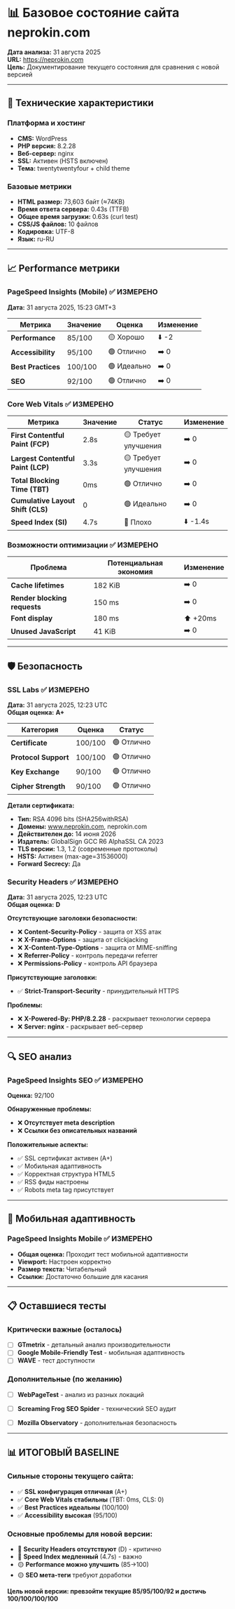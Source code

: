 # 📊 Базовое состояние сайта neprokin.com

**Дата анализа:** 31 августа 2025  
**URL:** https://neprokin.com  
**Цель:** Документирование текущего состояния для сравнения с новой версией

---

## 🔧 Технические характеристики

### Платформа и хостинг
- **CMS:** WordPress
- **PHP версия:** 8.2.28
- **Веб-сервер:** nginx
- **SSL:** Активен (HSTS включен)
- **Тема:** twentytwentyfour + child theme

### Базовые метрики
- **HTML размер:** 73,603 байт (≈74KB)
- **Время ответа сервера:** 0.43s (TTFB)
- **Общее время загрузки:** 0.63s (curl test)
- **CSS/JS файлов:** 10 файлов
- **Кодировка:** UTF-8
- **Язык:** ru-RU

---

## 📈 Performance метрики

### PageSpeed Insights (Mobile) ✅ ИЗМЕРЕНО
**Дата:** 31 августа 2025, 15:23 GMT+3

| Метрика | Значение | Оценка | Изменение |
|---------|----------|---------|-----------|
| **Performance** | 85/100 | 🟡 Хорошо | ⬇️ -2 |
| **Accessibility** | 95/100 | 🟢 Отлично | ➡️ 0 |
| **Best Practices** | 100/100 | 🟢 Идеально | ➡️ 0 |
| **SEO** | 92/100 | 🟢 Отлично | ➡️ 0 |

### Core Web Vitals ✅ ИЗМЕРЕНО
| Метрика | Значение | Статус | Изменение |
|---------|----------|--------|-----------|
| **First Contentful Paint (FCP)** | 2.8s | 🟡 Требует улучшения | ➡️ 0 |
| **Largest Contentful Paint (LCP)** | 3.3s | 🟡 Требует улучшения | ➡️ 0 |
| **Total Blocking Time (TBT)** | 0ms | 🟢 Отлично | ➡️ 0 |
| **Cumulative Layout Shift (CLS)** | 0 | 🟢 Идеально | ➡️ 0 |
| **Speed Index (SI)** | 4.7s | 🔴 Плохо | ⬇️ -1.4s |

### Возможности оптимизации ✅ ИЗМЕРЕНО
| Проблема | Потенциальная экономия | Изменение |
|----------|----------------------|-----------|
| **Cache lifetimes** | 182 KiB | ➡️ 0 |
| **Render blocking requests** | 150 ms | ➡️ 0 |
| **Font display** | 180 ms | ⬆️ +20ms |
| **Unused JavaScript** | 41 KiB | ➡️ 0 |

---

## 🛡️ Безопасность

### SSL Labs ✅ ИЗМЕРЕНО
**Дата:** 31 августа 2025, 12:23 UTC  
**Общая оценка:** **A+**

| Категория | Оценка | Статус |
|-----------|--------|--------|
| **Certificate** | 100/100 | 🟢 Отлично |
| **Protocol Support** | 100/100 | 🟢 Отлично |
| **Key Exchange** | 90/100 | 🟢 Отлично |
| **Cipher Strength** | 90/100 | 🟢 Отлично |

**Детали сертификата:**
- **Тип:** RSA 4096 bits (SHA256withRSA)
- **Домены:** www.neprokin.com, neprokin.com
- **Действителен до:** 14 июня 2026
- **Издатель:** GlobalSign GCC R6 AlphaSSL CA 2023
- **TLS версии:** 1.3, 1.2 (современные протоколы)
- **HSTS:** Активен (max-age=31536000)
- **Forward Secrecy:** Да

### Security Headers ✅ ИЗМЕРЕНО
**Дата:** 31 августа 2025, 12:23 UTC  
**Общая оценка:** **D**

**Отсутствующие заголовки безопасности:**
- ❌ **Content-Security-Policy** - защита от XSS атак
- ❌ **X-Frame-Options** - защита от clickjacking
- ❌ **X-Content-Type-Options** - защита от MIME-sniffing
- ❌ **Referrer-Policy** - контроль передачи referrer
- ❌ **Permissions-Policy** - контроль API браузера

**Присутствующие заголовки:**
- ✅ **Strict-Transport-Security** - принудительный HTTPS

**Проблемы:**
- ❌ **X-Powered-By: PHP/8.2.28** - раскрывает технологии сервера
- ❌ **Server: nginx** - раскрывает веб-сервер

---

## 🔍 SEO анализ

### PageSpeed Insights SEO ✅ ИЗМЕРЕНО
**Оценка:** 92/100

**Обнаруженные проблемы:**
- ❌ **Отсутствует meta description**
- ❌ **Ссылки без описательных названий**

**Положительные аспекты:**
- ✅ SSL сертификат активен (A+)
- ✅ Мобильная адаптивность
- ✅ Корректная структура HTML5
- ✅ RSS фиды настроены
- ✅ Robots meta tag присутствует

---

## 📱 Мобильная адаптивность

### PageSpeed Insights Mobile ✅ ИЗМЕРЕНО
- **Общая оценка:** Проходит тест мобильной адаптивности
- **Viewport:** Настроен корректно
- **Размер текста:** Читабельный
- **Ссылки:** Достаточно большие для касания

---

## 📋 Оставшиеся тесты

### Критически важные (осталось)
- [ ] **GTmetrix** - детальный анализ производительности
- [ ] **Google Mobile-Friendly Test** - мобильная адаптивность  
- [ ] **WAVE** - тест доступности

### Дополнительные (по желанию)
- [ ] **WebPageTest** - анализ из разных локаций
- [ ] **Screaming Frog SEO Spider** - технический SEO аудит
- [ ] **Mozilla Observatory** - дополнительная безопасность



---

## 📊 **ИТОГОВЫЙ BASELINE**

### Сильные стороны текущего сайта:
- ✅ **SSL конфигурация отличная** (A+)
- ✅ **Core Web Vitals стабильны** (TBT: 0ms, CLS: 0)
- ✅ **Best Practices идеальны** (100/100)
- ✅ **Accessibility высокая** (95/100)

### Основные проблемы для новой версии:
- 🔴 **Security Headers отсутствуют** (D) - критично
- 🔴 **Speed Index медленный** (4.7s) - важно  
- 🟡 **Performance можно улучшить** (85→100)
- 🟡 **SEO мета-теги** требуют доработки

**Цель новой версии: превзойти текущие 85/95/100/92 и достичь 100/100/100/100**
